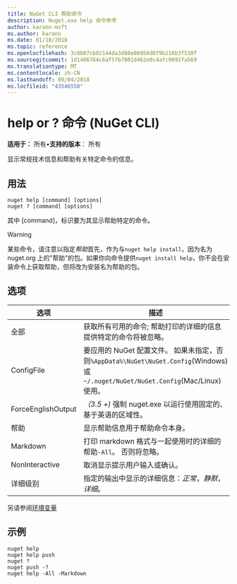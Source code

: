 ```yaml
---
title: NuGet CLI 帮助命令
description: Nuget.exe help 命令参考
author: karann-msft
ms.author: karann
ms.date: 01/18/2018
ms.topic: reference
ms.openlocfilehash: 3c8b07cb02144da3d88e06956d079b216b3f530f
ms.sourcegitcommit: 1d1406764c6af5fb7801d462e0c4afc9092fa569
ms.translationtype: MT
ms.contentlocale: zh-CN
ms.lasthandoff: 09/04/2018
ms.locfileid: "43546558"
---
```

# <a name="help-or--command-nuget-cli"></a>help or ? 命令 (NuGet CLI)

**适用于：** 所有&bullet;**支持的版本**： 所有

显示常规技术信息和帮助有关特定命令的信息。

## <a name="usage"></a>用法

```cli
nuget help [command] [options]
nuget ? [command] [options]
```

其中 [command]，标识要为其显示帮助特定的命令。

> [!Warning]
> 某些命令，请注意以指定*帮助*首先，作为与`nuget help install`，因为名为 nuget.org 上的"帮助"的包。如果你向命令提供`nuget install help`，你不会在安装命令上获取帮助，但将改为安装名为帮助的包。

## <a name="options"></a>选项

| 选项 | 描述 |
| --- | --- |
| 全部 | 获取所有可用的命令; 帮助打印的详细的信息提供特定的命令将被忽略。 |
| ConfigFile | 要应用的 NuGet 配置文件。 如果未指定，否则`%AppData%\NuGet\NuGet.Config`(Windows) 或`~/.nuget/NuGet/NuGet.Config`(Mac/Linux) 使用。|
| ForceEnglishOutput | *（3.5 +)* 强制 nuget.exe 以运行使用固定的、 基于英语的区域性。 |
| 帮助 | 显示帮助信息用于帮助命令本身。 |
| Markdown | 打印 markdown 格式与一起使用时的详细的帮助`-All`。 否则将忽略。 |
| NonInteractive | 取消显示提示用户输入或确认。 |
| 详细级别 | 指定的输出中显示的详细信息：*正常*，*静默*，*详细*。 |

另请参阅[环境变量](cli-ref-environment-variables.md)

## <a name="examples"></a>示例

```cli
nuget help
nuget help push
nuget ?
nuget push -?
nuget help -All -Markdown
```
